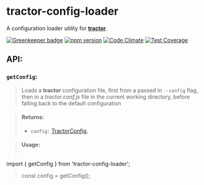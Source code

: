 # tractor-config-loader

A configuration loader utility for [**tractor**](https://github.com/TradeMe/tractor).

[![Greenkeeper badge](https://badges.greenkeeper.io/phenomnomnominal/tractor-config-loader.svg)](https://greenkeeper.io/)
[![npm version](https://img.shields.io/npm/v/tractor-config-loader.svg)](https://www.npmjs.com/package/tractor-config-loader)
[![Code Climate](https://codeclimate.com/github/phenomnomnominal/tractor-config-loader/badges/gpa.svg)](https://codeclimate.com/github/phenomnomnominal/tractor-config-loader)
[![Test Coverage](https://codeclimate.com/github/phenomnomnominal/tractor-config-loader/badges/coverage.svg)](https://codeclimate.com/github/phenomnomnominal/tractor-config-loader/coverage)

## API:

### `getConfig`:

> Loads a **tractor** configuration file, first from a passed in `--config` flag, then in a *tractor.conf.js* file in the current working directory, before falling back to the default configuration

> #### Returns:
> * `config:` [TractorConfig](https://github.com/TradeMe/tractor#config),

> #### Usage:
> ```javascript
import { getConfig } from 'tractor-config-loader';

> const config = getConfig();
```
